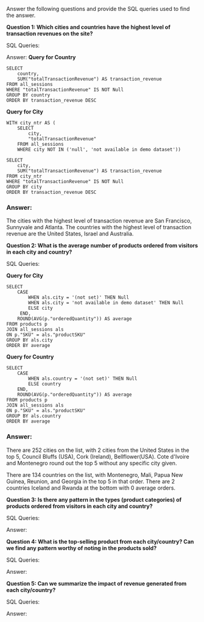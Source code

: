 Answer the following questions and provide the SQL queries used to find the answer.

    
**Question 1: Which cities and countries have the highest level of transaction revenues on the site?**


SQL Queries:



Answer:
**Query for Country**
```
SELECT 
    country, 
    SUM("totalTransactionRevenue") AS transaction_revenue
FROM all_sessions
WHERE "totalTransactionRevenue" IS NOT Null
GROUP BY country
ORDER BY transaction_revenue DESC

```
**Query for City**
```
WITH city_ntr AS (
	SELECT 
        city, 
        "totalTransactionRevenue"
	FROM all_sessions
	WHERE city NOT IN ('null', 'not available in demo dataset'))

SELECT 
    city,
    SUM("totalTransactionRevenue") AS transaction_revenue
FROM city_ntr
WHERE "totalTransactionRevenue" IS NOT Null
GROUP BY city
ORDER BY transaction_revenue DESC
```
### Answer: 
The cities with the highest level of transaction revenue are San Francisco, Sunnyvale and Atlanta. The countries with the highest level of transaction revenue are the United States, Israel and Australia.



**Question 2: What is the average number of products ordered from visitors in each city and country?**


SQL Queries:

**Query for City**
```
SELECT 
	CASE
		WHEN als.city = '(not set)' THEN Null
		WHEN als.city = 'not available in demo dataset' THEN Null
	 	ELSE city
	 END,
	ROUND(AVG(p."orderedQuantity")) AS average
FROM products p
JOIN all_sessions als
ON p."SKU" = als."productSKU"
GROUP BY als.city
ORDER BY average
```

**Query for Country**
```
SELECT 
	CASE
		WHEN als.country = '(not set)' THEN Null
		ELSE country
	END,
	ROUND(AVG(p."orderedQuantity")) AS average
FROM products p
JOIN all_sessions als
ON p."SKU" = als."productSKU"
GROUP BY als.country
ORDER BY average
```


### Answer:
There are 252 cities on the list, with 2 cities from the United States in the top 5, Council Bluffs (USA), Cork (Ireland), Bellflower(USA). Cote d'Ivoire and Montenegro round out the top 5 without any specific city given.

There are 134 countries on the list, with Montenegro, Mali, Papua New Guinea, Reunion, and Georgia in the top 5 in that order. There are 2 countries Iceland and Rwanda at the bottom with 0 average orders.





**Question 3: Is there any pattern in the types (product categories) of products ordered from visitors in each city and country?**


SQL Queries:



Answer:





**Question 4: What is the top-selling product from each city/country? Can we find any pattern worthy of noting in the products sold?**


SQL Queries:



Answer:





**Question 5: Can we summarize the impact of revenue generated from each city/country?**

SQL Queries:



Answer:







